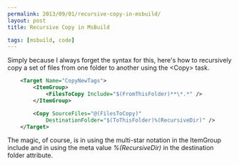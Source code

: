 ```yaml
---
permalink: 2013/09/01/recursive-copy-in-msbuild/
layout: post
title: Recursive Copy in MsBuild

tags: [msbuild, code]
---
```


Simply because I always forget the syntax for this, here's how to recursively
copy a set of files from one folder to another using the &lt;Copy&gt; task.

```xml
    <Target Name="CopyNewTags">
    	<ItemGroup>
    		<FilesToCopy Include="$(FromThisFolder)**\*.*" />
    	</ItemGroup>

    	<Copy SourceFiles="@(FilesToCopy)"
    		DestinationFolder="$(ToThisFolder)%(RecursiveDir)" />
    </Target>
```

The magic, of course, is in using the multi-star notation
in the ItemGroup include and in using the meta value _%(RecursiveDir)_ in
the destination folder attribute.
